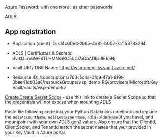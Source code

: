 Azure Password: with one more ! as other passwords

ADLS 

## App registration
- Application (client) ID:
c14c60e4-2b65-4a32-b002-7af153733294`

- ADLS | Certificates & Secrets:
6vi8Q~rx6WF8TLHMNsnKC5bCl7aObADIp-9E6aNj

- Vault URI / DNS Name: 
https://wsp-demo-kv.vault.azure.net/

- Resource ID: 
/subscriptions/763c5c4a-0fc9-47a1-919f-3bee41db03a0/resourceGroups/wsp_demo_RG/providers/Microsoft.KeyVault/vaults/wsp-demo-kv

[Create Create Secret Scope](https://adb-6040027147401400.0.azuredatabricks.net/?o=6040027147401400#secrets/createScope) - use this link to create a Secret Scope so that the credentials will not expose when mounting ADLS


Paste the following code into your Python Databricks notebook and replace the `adlsAccountName`, `adlsContainerName`, `adlsFolderName`(if you have), and mountpoint with your own ADLS gen2 values. Also ensure that the ClientId, ClientSecret, and TenantId match the secret names that your provided in your Key Vault in Azure portal.
